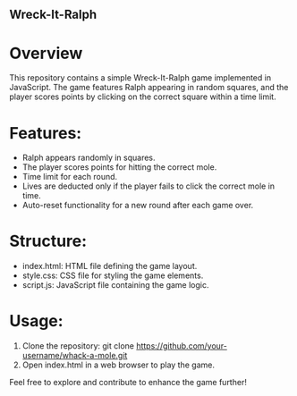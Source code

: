 ## Wreck-It-Ralph

# Overview
This repository contains a simple  Wreck-It-Ralph game implemented in JavaScript. The game features Ralph appearing in random squares, and the player scores points by clicking on the correct square within a time limit.

# Features:
  - Ralph appears randomly in squares.
  - The player scores points for hitting the correct mole.
  - Time limit for each round.
  - Lives are deducted only if the player fails to click the correct mole in time.
  - Auto-reset functionality for a new round after each game over.

# Structure:
  - index.html: HTML file defining the game layout.
  - style.css: CSS file for styling the game elements.
  - script.js: JavaScript file containing the game logic.

# Usage:
  1. Clone the repository: git clone https://github.com/your-username/whack-a-mole.git
  2. Open index.html in a web browser to play the game.

     
Feel free to explore and contribute to enhance the game further!
